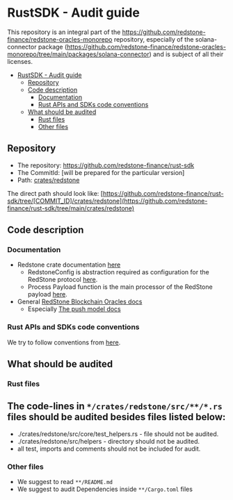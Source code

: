 # RustSDK - Audit guide

This repository is an integral part of the https://github.com/redstone-finance/redstone-oracles-monorepo repository,
especially of the solana-connector package (https://github.com/redstone-finance/redstone-oracles-monorepo/tree/main/packages/solana-connector) and is subject of all their licenses.

<!-- TOC -->

- [RustSDK - Audit guide](#rustsdk---audit-guide)
  - [Repository](#repository)
  - [Code description](#code-description)
    - [Documentation](#documentation)
    - [Rust APIs and SDKs code conventions](#rust-apis-and-sdks-code-conventions)
  - [What should be audited](#what-should-be-audited)
    - [Rust files](#rust-files)
    - [Other files](#other-files)

<!-- TOC -->

## Repository

- The repository: https://github.com/redstone-finance/rust-sdk
- The CommitId: [will be prepared for the particular version]
- Path: [crates/redstone](./src)

The direct path should look like:
[https://github.com/redstone-finance/rust-sdk/tree/[COMMIT_ID]/crates/redstone](https://github.com/redstone-finance/rust-sdk/tree/main/crates/redstone)

## Code description

### Documentation

- Redstone crate documentation [here](./crates/redstone/README.md)
  - RedstoneConfig is abstraction required as configuration for the RedStone protocol
    [here](https://docs.redstone.finance/rust/redstone/rust_sdk_2/redstone/trait.RedStoneConfig.html).
  - Process Payload function is the main processor of the RedStone payload
    [here](https://docs.redstone.finance/rust/redstone/rust_sdk_2/redstone/core/processor/fn.process_payload.html).
- General [RedStone Blockchain Oracles docs](https://docs.redstone.finance/docs/get-started/data-formatting-processing/)
  - Especially [The push model docs](https://docs.redstone.finance/docs/get-started/models/redstone-push/)

### Rust APIs and SDKs code conventions

We try to follow conventions from [here](https://rust-lang.github.io/api-guidelines/checklist.html).

## What should be audited

### Rust files

## The code-lines in `*/crates/redstone/src/**/*.rs` files should be audited besides files listed below:

- ./crates/redstone/src/core/test_helpers.rs - file should not be audited.
- ./crates/redstone/src/helpers - directory should not be audited.
- all test, imports and comments should not be included for audit.

### Other files

- We suggest to read `**/README.md`
- We suggest to audit Dependencies inside `**/Cargo.toml` files
